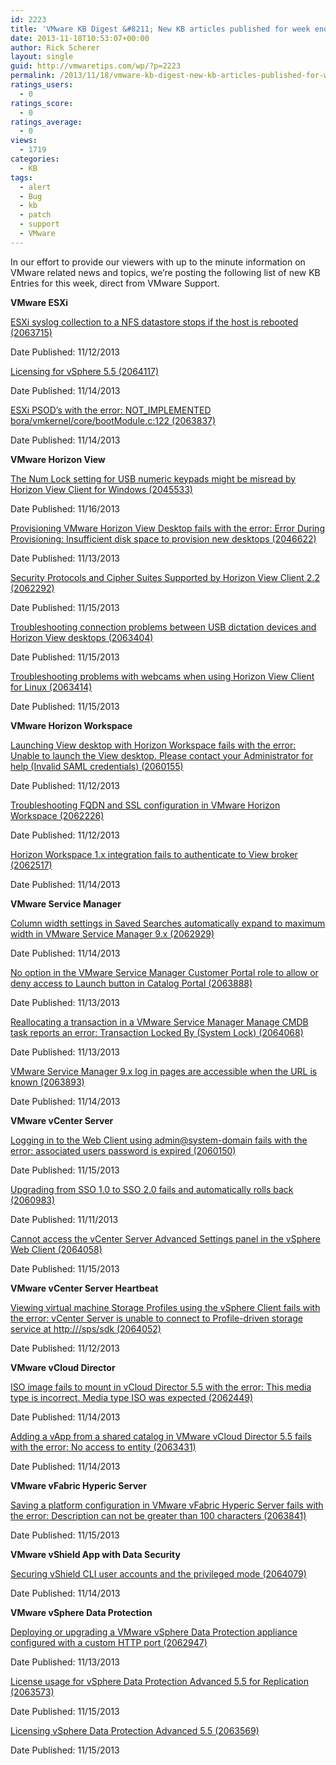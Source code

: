 ```yaml
---
id: 2223
title: 'VMware KB Digest &#8211; New KB articles published for week ending 11/16/13'
date: 2013-11-18T10:53:07+00:00
author: Rick Scherer
layout: single
guid: http://vmwaretips.com/wp/?p=2223
permalink: /2013/11/18/vmware-kb-digest-new-kb-articles-published-for-week-ending-111613/
ratings_users:
  - 0
ratings_score:
  - 0
ratings_average:
  - 0
views:
  - 1719
categories:
  - KB
tags:
  - alert
  - Bug
  - kb
  - patch
  - support
  - VMware
---
```

In our effort to provide our viewers with up to the minute information on VMware related news and topics, we&#8217;re posting the following list of new KB Entries for this week, direct from VMware Support.

<!--more-->

**VMware ESXi**
  
[ESXi syslog collection to a NFS datastore stops if the host is rebooted (2063715)](http://kb.vmware.com/kb/2063715)
  
Date Published: 11/12/2013
  
[Licensing for vSphere 5.5 (2064117)](http://kb.vmware.com/kb/2064117)
  
Date Published: 11/14/2013
  
[ESXi PSOD’s with the error: NOT_IMPLEMENTED bora/vmkernel/core/bootModule.c:122 (2063837)](http://kb.vmware.com/kb/2063837)
  
Date Published: 11/14/2013

**VMware Horizon View**
  
[The Num Lock setting for USB numeric keypads might be misread by Horizon View Client for Windows (2045533)](http://kb.vmware.com/kb/2045533)
  
Date Published: 11/16/2013
  
[Provisioning VMware Horizon View Desktop fails with the error: Error During Provisioning: Insufficient disk space to provision new desktops (2046622)](http://kb.vmware.com/kb/2046622)
  
Date Published: 11/13/2013
  
[Security Protocols and Cipher Suites Supported by Horizon View Client 2.2 (2062292)](http://kb.vmware.com/kb/2062292)
  
Date Published: 11/15/2013
  
[Troubleshooting connection problems between USB dictation devices and Horizon View desktops (2063404)](http://kb.vmware.com/kb/2063404)
  
Date Published: 11/15/2013
  
[Troubleshooting problems with webcams when using Horizon View Client for Linux (2063414)](http://kb.vmware.com/kb/2063414)
  
Date Published: 11/15/2013

**VMware Horizon Workspace**
  
[Launching View desktop with Horizon Workspace fails with the error: Unable to launch the View desktop. Please contact your Administrator for help (Invalid SAML credentials) (2060155)](http://kb.vmware.com/kb/2060155)
  
Date Published: 11/12/2013
  
[Troubleshooting FQDN and SSL configuration in VMware Horizon Workspace (2062226)](http://kb.vmware.com/kb/2062226)
  
Date Published: 11/12/2013
  
[Horizon Workspace 1.x integration fails to authenticate to View broker (2062517)](http://kb.vmware.com/kb/2062517)
  
Date Published: 11/14/2013

**VMware Service Manager**
  
[Column width settings in Saved Searches automatically expand to maximum width in VMware Service Manager 9.x (2062929)](http://kb.vmware.com/kb/2062929)
  
Date Published: 11/14/2013
  
[No option in the VMware Service Manager Customer Portal role to allow or deny access to Launch button in Catalog Portal (2063888)](http://kb.vmware.com/kb/2063888)
  
Date Published: 11/13/2013
  
[Reallocating a transaction in a VMware Service Manager Manage CMDB task reports an error: Transaction Locked By (System Lock) (2064068)](http://kb.vmware.com/kb/2064068)
  
Date Published: 11/13/2013
  
[VMware Service Manager 9.x log in pages are accessible when the URL is known (2063893)](http://kb.vmware.com/kb/2063893)
  
Date Published: 11/14/2013

**VMware vCenter Server**
  
[Logging in to the Web Client using admin@system-domain fails with the error: associated users password is expired (2060150)](http://kb.vmware.com/kb/2060150)
  
Date Published: 11/15/2013
  
[Upgrading from SSO 1.0 to SSO 2.0 fails and automatically rolls back (2060983)](http://kb.vmware.com/kb/2060983)
  
Date Published: 11/11/2013
  
[Cannot access the vCenter Server Advanced Settings panel in the vSphere Web Client (2064058)](http://kb.vmware.com/kb/2064058)
  
Date Published: 11/15/2013

**VMware vCenter Server Heartbeat**
  
[Viewing virtual machine Storage Profiles using the vSphere Client fails with the error: vCenter Server is unable to connect to Profile-driven storage service at http:///sps/sdk (2064052)](http://kb.vmware.com/kb/2064052)
  
Date Published: 11/12/2013

**VMware vCloud Director**
  
[ISO image fails to mount in vCloud Director 5.5 with the error: This media type is incorrect. Media type ISO was expected (2062449)](http://kb.vmware.com/kb/2062449)
  
Date Published: 11/14/2013
  
[Adding a vApp from a shared catalog in VMware vCloud Director 5.5 fails with the error: No access to entity (2063431)](http://kb.vmware.com/kb/2063431)
  
Date Published: 11/14/2013

**VMware vFabric Hyperic Server**
  
[Saving a platform configuration in VMware vFabric Hyperic Server fails with the error: Description can not be greater than 100 characters (2063841)](http://kb.vmware.com/kb/2063841)
  
Date Published: 11/15/2013

**VMware vShield App with Data Security**
  
[Securing vShield CLI user accounts and the privileged mode (2064079)](http://kb.vmware.com/kb/2064079)
  
Date Published: 11/14/2013

**VMware vSphere Data Protection**
  
[Deploying or upgrading a VMware vSphere Data Protection appliance configured with a custom HTTP port (2062947)](http://kb.vmware.com/kb/2062947)
  
Date Published: 11/13/2013
  
[License usage for vSphere Data Protection Advanced 5.5 for Replication (2063573)](http://kb.vmware.com/kb/2063573)
  
Date Published: 11/15/2013
  
[Licensing vSphere Data Protection Advanced 5.5 (2063569)](http://kb.vmware.com/kb/2063569)
  
Date Published: 11/15/2013